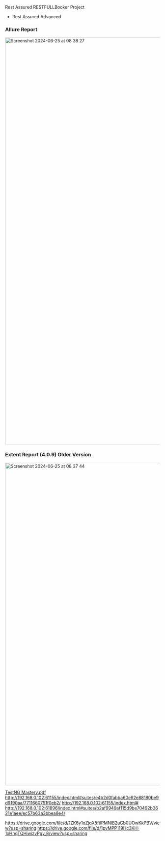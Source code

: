 Rest Assured RESTFULLBooker Project

   - Rest Assured Advanced 
### Allure Report

<img width="1320" alt="Screenshot 2024-06-25 at 08 38 27" src="https://github.com/PramodDutta/ATB6xRestAssuredLearnin/assets/1409610/ecd6aabd-d937-4d0d-b98e-2541d21e5686">




### Extent Report (4.0.9) Older Version

<img width="1046" alt="Screenshot 2024-06-25 at 08 37 44" src="https://github.com/PramodDutta/ATB6xRestAssuredLearnin/assets/1409610/2f2dbc4f-8bdb-4b35-afdd-c405b7d80d10">



[TestNG Mastery.pdf](https://github.com/user-attachments/files/15907774/TestNG.Mastery.pdf)
http://192.168.0.102:61155/index.html#suites/e4b2d0fabba60e92e88180be9d9190aa/7711660751f0eb2/
http://192.168.0.102:61155/index.html#
http://192.168.0.102:61896/index.html#suites/b2af9949af115d9be70492b3621e1aee/ec57b63a3bbea8e4/

https://drive.google.com/file/d/1ZK6y1oZjqX5ftlPMNlB2uCb0UOwKkPBV/view?usp=sharing
https://drive.google.com/file/d/1pvMPP119Hc3KH-1xHnqTQHiwizvPgy_8/view?usp=sharing